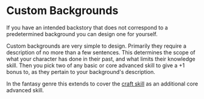 # Custom Backgrounds

If you have an intended backstory that does not correspond to a predetermined background you can design one for yourself.

Custom backgrounds are very simple to design. Primarily they require a description of no more than a few sentences. This determines the scope of what your character has done in their past, and what limits their knowledge skill. Then you pick two of any basic or core advanced skill to give a +1 bonus to, as they pertain to your background's description.

In the fantasy genre this extends to cover the [craft skill](/Fantasy/Skills.md#craft-int) as an additional core advanced skill.